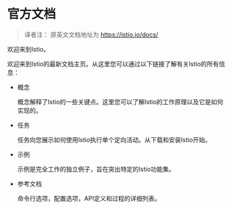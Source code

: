 # 官方文档

> 译者注： 原英文文档地址为 https://istio.io/docs/

欢迎来到Istio。

欢迎来到Istio的最新文档主页。从这里您可以通过以下链接了解有关Istio的所有信息：

- 概念

	概念解释了Istio的一些关键点。这里您可以了解Istio的工作原理以及它是如何实现的。

- 任务

	任务向您展示如何使用Istio执行单个定向活动。从下载和安装Istio开始。

- 示例

	示例是完全工作的独立例子，旨在突出特定的Istio功能集。

- 参考文档

	命令行选项，配置选项，API定义和过程的详细列表。

